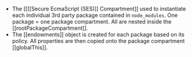 - The [[[[Secure EcmaScript (SES)]] Compartment]] used to instantiate each individual 3rd party package contained in `node_modules`. One package = one package compartment. All are nested inside the [[rootPackageCompartment]].
- The [[endowments]] object is created for each package based on its policy. All properties are then copied onto the package compartment [[globalThis]].
